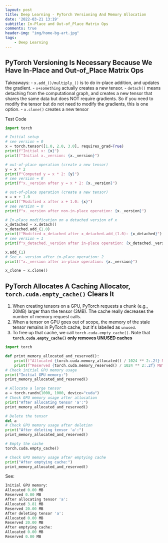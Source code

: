```yaml
---
layout: post
title: Deep Learning - PyTorch Versioning And Memory Allocation
date: '2022-03-21 13:19'
subtitle: In-Place and Out-of_Place Matrix Ops
comments: true
header-img: "img/home-bg-art.jpg"
tags:
    - Deep Learning
---
```


## PyTorch Versioning Is Necessary Because We Have In-Place and Out-of_Place Matrix Ops

Takeaways:
    - `x.add_()/multiply_()` is to do in-place addition, and updates the gradient.
    - `x+something` actually creates a new tensor.
    - `detach()` means detaching from the computational graph, and creates a new tensor that shares the same data but does NOT require gradients. So if you need to modify the tensor but do not need to modify the gradients, this is one option.
    - `x.clone()` creates a new tensor

Test Code

```python
import torch

# Initial setup
# see version = 0
x = torch.tensor([1.0, 2.0, 3.0], requires_grad=True)
print(f"Initial x: {x}")
print(f"Initial x._version: {x._version}")

# out-of-place operation (create a new tensor)
y = x * 2
print(f"Computed y = x * 2: {y}")
# see version = 0
print(f"x._version after y = x * 2: {x._version}")

# out-of-place operation (create a new tensor)
x = x + 1.0
print(f"Modified x after x + 1.0: {x}")
# see version = 0
print(f"x._version after non-in-place operation: {x._version}")

# In-place modification on a detached version of x
x_detached = x.detach()
x_detached.add_(1.0)
print(f"Modified x_detached after x_detached.add_(1.0): {x_detached}")
# see version = 1
print(f"x_detached._version after in-place operation: {x_detached._version}")

x.add_(1)
# See x._version after in-place operation: 2
print(f"x._version after in-place operation: {x._version}")

x_clone = x.clone()
```

## PyTorch Allocates A Caching Allocator, `torch.cuda.empty_cache()` Clears It

1. When creating tensors on a GPU, PyTorch requests a chunk (e.g., 20MB) larger than the tensor (3MB). The cache really decreases the number of memory request calls.
2. When a tensor on GPU goes out of scope, the memory of the stale tensor remains in PyTorch cache, but it's labelled as `unused`.
3. To free up that cache, we call `torch.cuda.empty_cache()`. Note that **`torch.cuda.empty_cache()` only removes UNUSED caches**

```python
import torch

def print_memory_allocated_and_reserved():
    print(f"Allocated {torch.cuda.memory_allocated() / 1024 ** 2:.2f} MB")
    print(f"Reserved {torch.cuda.memory_reserved() / 1024 ** 2:.2f} MB")
# Check initial GPU memory usage
print("Initial GPU memory:")
print_memory_allocated_and_reserved()

# Allocate a large tensor
a = torch.randn(1000, 1000, device="cuda")
# Check GPU memory usage after allocation
print("After allocating tensor 'a':")
print_memory_allocated_and_reserved()

# Delete the tensor
del a
# Check GPU memory usage after deletion
print("After deleting tensor 'a':")
print_memory_allocated_and_reserved()

# Empty the cache
torch.cuda.empty_cache()

# Check GPU memory usage after emptying cache
print("After emptying cache:")
print_memory_allocated_and_reserved()
```

See:

```python
Initial GPU memory:
Allocated 0.00 MB
Reserved 0.00 MB
After allocating tensor 'a':
Allocated 3.81 MB
Reserved 20.00 MB
After deleting tensor 'a':
Allocated 0.00 MB
Reserved 20.00 MB
After emptying cache:
Allocated 0.00 MB
Reserved 0.00 MB
```
